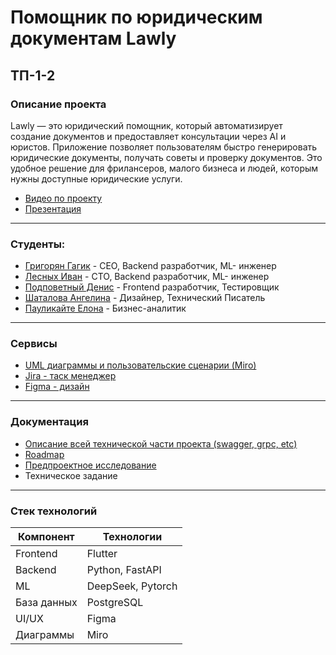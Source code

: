 # Помощник по юридическим документам Lawly

## ТП-1-2

### Описание проекта
Lawly — это юридический помощник, который автоматизирует создание документов и предоставляет консультации через AI и юристов. Приложение позволяет пользователям быстро генерировать юридические документы, получать советы и проверку документов. Это удобное решение для фрилансеров, малого бизнеса и людей, которым нужны доступные юридические услуги.

- [Видео по проекту](https://rutube.ru/video/private/124aeb593dbfd6ab7b07de65c481be95/?p=J6eRn2oR-0jZcl45cf4AYg)
- [Презентация](https://github.com/progerg/Lawly/blob/master/documentation/presentation/presentation.pdf)


---

### Студенты:
- [Григорян Гагик](https://github.com/progerg) - СЕО, Backend разработчик, ML- инженер
- [Лесных Иван](https://github.com/vanekForest) - СТО, Backend разработчик, ML- инженер
- [Подповетный Денис](https://github.com/paincake00) - Frontend разработчик, Тестировщик
- [Шаталова Ангелина](https://github.com/angeelo4eek) - Дизайнер, Технический Писатель
- [Пауликайте Елона](https://github.com/tkjyf) - Бизнес-аналитик

---

### Сервисы
- [UML диаграммы и пользовательские сценарии (Miro)](https://miro.com/welcomeonboard/b2pROUNhWkhKWnRkdkZ3UHJyZGZDUjdYWUhLSXRaaUlrMDVEcFhBTlBLbTArTnNwSlIwdXRmcTNBbnJGMWdJaGRTVXI5clVOUXJEODNDS2xvSFlhd2FWT1RMMUtVY1M3cC9DamZtVUc3RWZvYXVraGV6ZGNwMFJyWFBNcENwT2pnbHpza3F6REdEcmNpNEFOMmJXWXBBPT0hdjE=?share_link_id=323294137899)
- [Jira - таск менеджер](https://zazc256.atlassian.net/jira/software/projects/KAN/boards/1)
- [Figma - дизайн](https://www.figma.com/design/6As6EdTa5vWVvQTLlEPYPT/Lawly?node-id=0-1&p=f&t=WTbtIfq3mO8jgJ1Q-0)

---

### Документация
- [Описание всей технической части проекта (swagger, grpc, etc)](https://github.com/progerg/Lawly/blob/master/documentation/api/api-summary.md)
- [Roadmap](https://github.com/progerg/Lawly/blob/master/documentation/roadmap.png)
- [Предпроектное исследование](https://github.com/progerg/Lawly/blob/master/documentation/presentation/pre-project-research.docx)
- Техническое задание

---

### Стек технологий

| Компонент   | Технологии        |
|-------------|-------------------|
| Frontend    | Flutter           |
| Backend     | Python, FastAPI   |
| ML          | DeepSeek, Pytorch |
| База данных | PostgreSQL        |
| UI/UX       | Figma             |
| Диаграммы   | Miro              |


